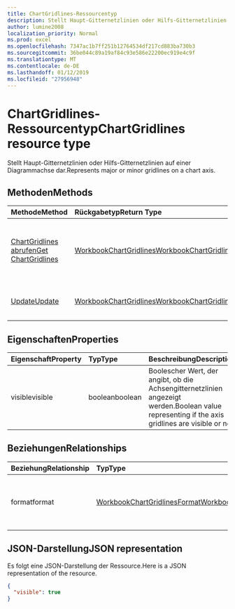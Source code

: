 ```yaml
---
title: ChartGridlines-Ressourcentyp
description: Stellt Haupt-Gitternetzlinien oder Hilfs-Gitternetzlinien auf einer Diagrammachse dar.
author: lumine2008
localization_priority: Normal
ms.prod: excel
ms.openlocfilehash: 7347ac1b7ff251b12764534df217cd883ba730b3
ms.sourcegitcommit: 36be044c89a19af84c93e586e22200ec919e4c9f
ms.translationtype: MT
ms.contentlocale: de-DE
ms.lasthandoff: 01/12/2019
ms.locfileid: "27956948"
---
```

# <a name="chartgridlines-resource-type"></a><span data-ttu-id="90cc5-103">ChartGridlines-Ressourcentyp</span><span class="sxs-lookup"><span data-stu-id="90cc5-103">ChartGridlines resource type</span></span>

<span data-ttu-id="90cc5-104">Stellt Haupt-Gitternetzlinien oder Hilfs-Gitternetzlinien auf einer Diagrammachse dar.</span><span class="sxs-lookup"><span data-stu-id="90cc5-104">Represents major or minor gridlines on a chart axis.</span></span>


## <a name="methods"></a><span data-ttu-id="90cc5-105">Methoden</span><span class="sxs-lookup"><span data-stu-id="90cc5-105">Methods</span></span>

| <span data-ttu-id="90cc5-106">Methode</span><span class="sxs-lookup"><span data-stu-id="90cc5-106">Method</span></span>           | <span data-ttu-id="90cc5-107">Rückgabetyp</span><span class="sxs-lookup"><span data-stu-id="90cc5-107">Return Type</span></span>    |<span data-ttu-id="90cc5-108">Beschreibung</span><span class="sxs-lookup"><span data-stu-id="90cc5-108">Description</span></span>|
|:---------------|:--------|:----------|
|[<span data-ttu-id="90cc5-109">ChartGridlines abrufen</span><span class="sxs-lookup"><span data-stu-id="90cc5-109">Get ChartGridlines</span></span>](../api/chartgridlines-get.md) | [<span data-ttu-id="90cc5-110">WorkbookChartGridlines</span><span class="sxs-lookup"><span data-stu-id="90cc5-110">WorkbookChartGridlines</span></span>](chartgridlines.md) |<span data-ttu-id="90cc5-111">Dient zum Lesender Eigenschaften und der Beziehungen des chartGridlines-Objekts.</span><span class="sxs-lookup"><span data-stu-id="90cc5-111">Read properties and relationships of chartGridlines object.</span></span>|
|[<span data-ttu-id="90cc5-112">Update</span><span class="sxs-lookup"><span data-stu-id="90cc5-112">Update</span></span>](../api/chartgridlines-update.md) | [<span data-ttu-id="90cc5-113">WorkbookChartGridlines</span><span class="sxs-lookup"><span data-stu-id="90cc5-113">WorkbookChartGridlines</span></span>](chartgridlines.md)    |<span data-ttu-id="90cc5-114">Dient zum Aktualisieren des ChartGridlines-Objekts.</span><span class="sxs-lookup"><span data-stu-id="90cc5-114">Update ChartGridlines object.</span></span> |

## <a name="properties"></a><span data-ttu-id="90cc5-115">Eigenschaften</span><span class="sxs-lookup"><span data-stu-id="90cc5-115">Properties</span></span>
| <span data-ttu-id="90cc5-116">Eigenschaft</span><span class="sxs-lookup"><span data-stu-id="90cc5-116">Property</span></span>     | <span data-ttu-id="90cc5-117">Typ</span><span class="sxs-lookup"><span data-stu-id="90cc5-117">Type</span></span>   |<span data-ttu-id="90cc5-118">Beschreibung</span><span class="sxs-lookup"><span data-stu-id="90cc5-118">Description</span></span>|
|:---------------|:--------|:----------|
|<span data-ttu-id="90cc5-119">visible</span><span class="sxs-lookup"><span data-stu-id="90cc5-119">visible</span></span>|<span data-ttu-id="90cc5-120">boolean</span><span class="sxs-lookup"><span data-stu-id="90cc5-120">boolean</span></span>|<span data-ttu-id="90cc5-121">Boolescher Wert, der angibt, ob die Achsengitternetzlinien angezeigt werden.</span><span class="sxs-lookup"><span data-stu-id="90cc5-121">Boolean value representing if the axis gridlines are visible or not.</span></span>|

## <a name="relationships"></a><span data-ttu-id="90cc5-122">Beziehungen</span><span class="sxs-lookup"><span data-stu-id="90cc5-122">Relationships</span></span>
| <span data-ttu-id="90cc5-123">Beziehung</span><span class="sxs-lookup"><span data-stu-id="90cc5-123">Relationship</span></span> | <span data-ttu-id="90cc5-124">Typ</span><span class="sxs-lookup"><span data-stu-id="90cc5-124">Type</span></span>   |<span data-ttu-id="90cc5-125">Beschreibung</span><span class="sxs-lookup"><span data-stu-id="90cc5-125">Description</span></span>|
|:---------------|:--------|:----------|
|<span data-ttu-id="90cc5-126">format</span><span class="sxs-lookup"><span data-stu-id="90cc5-126">format</span></span>|[<span data-ttu-id="90cc5-127">WorkbookChartGridlinesFormat</span><span class="sxs-lookup"><span data-stu-id="90cc5-127">WorkbookChartGridlinesFormat</span></span>](chartgridlinesformat.md)|<span data-ttu-id="90cc5-p101">Stellt die Formatierung der Diagrammgitternetzlinien dar. Schreibgeschützt.</span><span class="sxs-lookup"><span data-stu-id="90cc5-p101">Represents the formatting of chart gridlines. Read-only.</span></span>|

## <a name="json-representation"></a><span data-ttu-id="90cc5-130">JSON-Darstellung</span><span class="sxs-lookup"><span data-stu-id="90cc5-130">JSON representation</span></span>

<span data-ttu-id="90cc5-131">Es folgt eine JSON-Darstellung der Ressource.</span><span class="sxs-lookup"><span data-stu-id="90cc5-131">Here is a JSON representation of the resource.</span></span>

<!-- {
  "blockType": "resource",
  "baseType": "microsoft.graph.entity",
  "optionalProperties": [

  ],
  "@odata.type": "microsoft.graph.workbookChartGridlines"
}-->

```json
{
  "visible": true
}

```

<!-- uuid: 8fcb5dbc-d5aa-4681-8e31-b001d5168d79
2015-10-25 14:57:30 UTC -->
<!-- {
  "type": "#page.annotation",
  "description": "ChartGridlines resource",
  "keywords": "",
  "section": "documentation",
  "tocPath": ""
}-->
